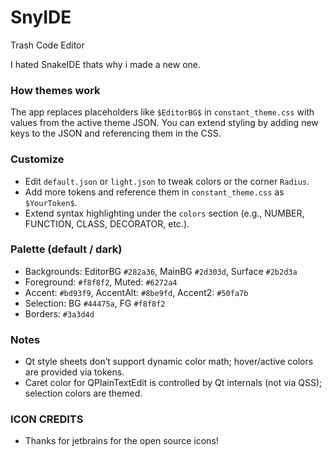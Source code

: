 # SnyIDE

Trash Code Editor

I hated SnakeIDE thats why i made a new one.

### How themes work

The app replaces placeholders like `$EditorBG$` in `constant_theme.css` with values from the active theme JSON. You can extend styling by adding new keys to the JSON and referencing them in the CSS.

### Customize

- Edit `default.json` or `light.json` to tweak colors or the corner `Radius`.
- Add more tokens and reference them in `constant_theme.css` as `$YourToken$`.
- Extend syntax highlighting under the `colors` section (e.g., NUMBER, FUNCTION, CLASS, DECORATOR, etc.).

### Palette (default / dark)
- Backgrounds: EditorBG `#282a36`, MainBG `#2d303d`, Surface `#2b2d3a`
- Foreground: `#f8f8f2`, Muted: `#6272a4`
- Accent: `#bd93f9`, AccentAlt: `#8be9fd`, Accent2: `#50fa7b`
- Selection: BG `#44475a`, FG `#f8f8f2`
- Borders: `#3a3d4d`

### Notes
- Qt style sheets don’t support dynamic color math; hover/active colors are provided via tokens.
- Caret color for QPlainTextEdit is controlled by Qt internals (not via QSS); selection colors are themed.

### ICON CREDITS
- Thanks for jetbrains for the open source icons!
